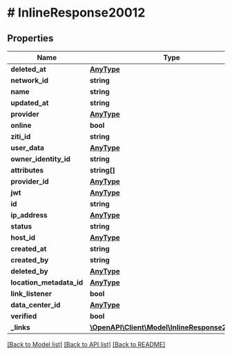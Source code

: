 # # InlineResponse20012

## Properties

Name | Type | Description | Notes
------------ | ------------- | ------------- | -------------
**deleted_at** | [**AnyType**](.md) |  | 
**network_id** | **string** |  | 
**name** | **string** |  | 
**updated_at** | **string** |  | 
**provider** | [**AnyType**](.md) |  | 
**online** | **bool** |  | 
**ziti_id** | **string** |  | 
**user_data** | [**AnyType**](.md) |  | 
**owner_identity_id** | **string** |  | 
**attributes** | **string[]** |  | 
**provider_id** | [**AnyType**](.md) |  | 
**jwt** | [**AnyType**](.md) |  | 
**id** | **string** |  | 
**ip_address** | [**AnyType**](.md) |  | 
**status** | **string** |  | 
**host_id** | [**AnyType**](.md) |  | 
**created_at** | **string** |  | 
**created_by** | **string** |  | 
**deleted_by** | [**AnyType**](.md) |  | 
**location_metadata_id** | [**AnyType**](.md) |  | 
**link_listener** | **bool** |  | 
**data_center_id** | [**AnyType**](.md) |  | 
**verified** | **bool** |  | 
**_links** | [**\OpenAPI\Client\Model\InlineResponse200Links**](InlineResponse200Links.md) |  | 

[[Back to Model list]](../../README.md#documentation-for-models) [[Back to API list]](../../README.md#documentation-for-api-endpoints) [[Back to README]](../../README.md)


